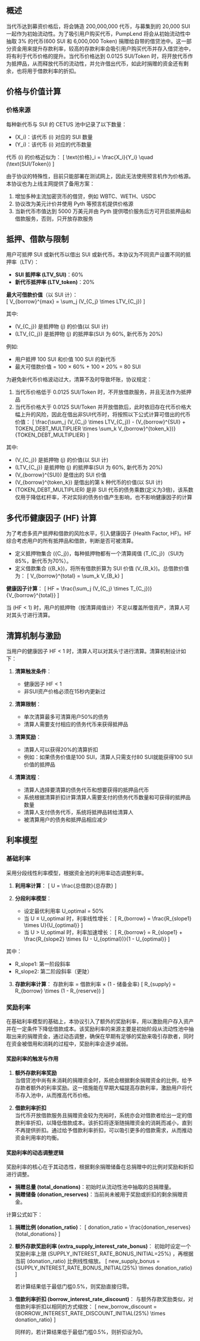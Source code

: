 ## 概述

当代币达到募资价格后，将会铸造 200,000,000 代币，与募集到的 20,000 SUI 一起作为初始流动性。为了吸引用户购买代币，PumpLend 将会从初始流动性中抽取 3% 的代币(600 SUI 和 6,000,000 Token) 捐赠给自带的借贷池中。这一部分资金用来提升存款利率，较高的存款利率会吸引用户购买代币并存入借贷池中，将有利于代币价格的提升。当代币价格达到 0.0125 SUI/Token 时，将开放代币作为抵押品，从而释放代币的流动性，并允许借出代币，如此时捐赠的资金还有剩余，也将用于借款利率的折扣。


## 价格与价值计算

### 价格来源

每种新代币与 SUI 的 CETUS 池中记录了以下数量：

- \(X_i\)：该代币 \(i\) 对应的 SUI 数量
- \(Y_i\)：该代币 \(i\) 对应的代币数量

代币 \(i\) 的价格近似为：
\[
\text{价格}_i = \frac{X_i}{Y_i} \quad (\text{SUI/Token})
\]

由于协议的特殊性，目前只能部署在测试网上，因此无法使用预言机作为价格源。
本协议也为上线主网提供了备用方案：

1. 增加多种主流加密货币的借贷，例如 WBTC、WETH、USDC
2. 协议改为美元计价并使用 Pyth 等预言机提供价格源
3. 当新代币市值达到 5000 万美元并由 Pyth 提供喂价服务后方可开启抵押品和借款服务，否则，只开放存款服务



## 抵押、借款与限制

用户可抵押 SUI 或新代币以借出 SUI 或新代币。本协议为不同资产设置不同的抵押率（LTV）：

- **SUI 抵押率 (LTV_SUI)**：60%
- **新代币抵押率 (LTV_token)**：20%

**最大可借款价值**（以 SUI 计）：  
\[
V_{borrow}^{max} = \sum_j (V_{C_j} \times LTV_{C_j})
\]

其中:

- \(V_{C_j}\) 是抵押物 \(j\) 的价值(以 SUI 计)
- \(LTV_{C_j}\) 是抵押物 \(j\) 的抵押率(SUI 为 60%, 新代币为 20%)

例如:

- 用户抵押 100 SUI 和价值 100 SUI 的新代币
- 最大可借款价值 = 100 × 60% + 100 × 20% = 80 SUI

为避免新代币价格波动过大，清算不及时导致坏账，协议规定：

1. 当代币价格低于 0.0125 SUI/Token 时，不开放借款服务，并且无法作为抵押品
2. 当代币价格大于 0.0125 SUI/Token 并开放借款后，此时依旧存在代币价格大幅上升的风险，因此在借出非SUI代币时，将按照以下公式计算可借出的代币价值：
   \[
   \frac{\sum_j (V_{C_j} \times LTV_{C_j}) - (V_{borrow}^{SUI} + TOKEN\_DEBT\_MULTIPLIER \times \sum_k V_{borrow}^{token_k})}{TOKEN\_DEBT\_MULTIPLIER}
   \]

其中:
- \(V_{C_j}\) 是抵押物 \(j\) 的价值(以 SUI 计)
- \(LTV_{C_j}\) 是抵押物 \(j\) 的抵押率(SUI 为 60%, 新代币为 20%)
- \(V_{borrow}^{SUI}\) 是借出的 SUI 价值
- \(V_{borrow}^{token_k}\) 是借出的第 k 种代币的价值(以 SUI 计)
- \(TOKEN\_DEBT\_MULTIPLIER\) 是非 SUI 代币的债务乘数(定义为3倍)，该系数仅用于降低杠杆率，不对实际的债务价值产生影响，也不影响健康因子的计算



## 多代币健康因子 (HF) 计算

为了考虑多资产抵押和借款的风险水平，引入健康因子 (Health Factor, HF)。HF 综合考虑用户的所有抵押品和借款，判断是否可被清算。

- 定义抵押物集合 \(\{C_j\}\)，每种抵押物都有一个清算阈值 \(T_{C_j}\)（SUI为85%，新代币为70%）。
- 定义借款集合 \(\{B_k\}\)，将所有借款折算为 SUI 价值 \(V_{B_k}\)。总借款价值为：
  \[
  V_{borrow}^{total} = \sum_k V_{B_k}
  \]

**健康因子计算**：
\[
HF = \frac{\sum_j (V_{C_j} \times T_{C_j})}{V_{borrow}^{total}}
\]

当 \(HF < 1\) 时，用户的抵押物（按清算阈值计）不足以覆盖所借资产，清算人可对其头寸进行清算。



## 清算机制与激励

当用户的健康因子 HF < 1 时，清算人可以对其头寸进行清算。清算机制设计如下：

1. **清算触发条件**：
   - 健康因子 HF < 1
   - 非SUI资产价格必须在15秒内更新过

2. **清算限制**：
   - 单次清算最多可清算用户50%的债务
   - 清算人需要支付相应的债务代币来获得抵押品

3. **清算奖励**：
   - 清算人可以获得20%的清算折扣
   - 例如：如果债务价值是100 SUI，清算人只需支付80 SUI就能获得100 SUI价值的抵押品

4. **清算流程**：
   - 清算人选择要清算的债务代币和想要获得的抵押品代币
   - 系统根据清算折扣计算清算人需要支付的债务代币数量和可获得的抵押品数量
   - 清算人支付债务代币，系统将抵押品转给清算人
   - 被清算用户的债务和抵押品相应减少




## 利率模型

### 基础利率

采用分段线性利率模型，根据资金池的利用率动态调整利率。

1. **利用率计算**：
   \[
   U = \frac{总借款}{总存款}
   \]

2. **分段利率模型**：
   - 设定最优利用率 U_optimal = 50%
   - 当 U ≤ U_optimal 时，利率线性增长：
     \[
     R_{borrow} = \frac{R_{slope1} \times U}{U_{optimal}}
     \]
   - 当 U > U_optimal 时，利率加速增长：
     \[
     R_{borrow} = R_{slope1} + \frac{R_{slope2} \times (U - U_{optimal})}{1 - U_{optimal}}
     \]

其中：
- R_slope1: 第一阶段斜率
- R_slope2: 第二阶段斜率（更陡）

3. **存款利率计算**：
   存款利率 = 借款利率 × (1 - 储备金率)
   \[
   R_{supply} = R_{borrow} \times (1 - R_{reserve})
   \]

### 奖励利率


在基础利率模型的基础上，本协议引入了额外的奖励利率，用以激励用户存入资产并在一定条件下降低借款成本。该奖励利率的来源主要是初始阶段从流动性池中抽取出来的捐赠资金，通过动态调整，确保在早期有足够的奖励来吸引存款者，同时在资金被借用和消耗的过程中，奖励利率会逐步减弱。

#### 奖励利率的触发与作用

1. **额外存款利率奖励**  
   当借贷池中尚有未消耗的捐赠资金时，系统会根据剩余捐赠资金的比例，给予存款者额外的利率奖励。这一措施能在早期大幅提高存款利率，激励用户将代币存入池中，从而推高代币价格。

2. **借款利率折扣**  
   当代币开放借款服务且捐赠资金较为充裕时，系统亦会对借款者给出一定的借款利率折扣，以降低借款成本。该折扣将逐渐随捐赠资金的消耗而减小，直到不再提供折扣。通过给予借款利率折扣，可以吸引更多的借款需求，从而推动资金利用率的均衡。

#### 奖励利率的动态调整逻辑

奖励利率的核心在于其动态性，根据剩余捐赠储备在总捐赠中的比例对奖励和折扣进行调整。

- **捐赠总量 (total_donations)**：初始时从流动性池中抽取的总捐赠量。
- **捐赠储备 (donation_reserves)**：当前尚未被用于奖励或折扣的剩余捐赠资金。

计算公式如下：

1. **捐赠比例 (donation_ratio)**：
   \[
   donation\_ratio = \frac{donation\_reserves}{total\_donations}
   \]


2. **额外存款奖励利率 (extra_supply_interest_rate_bonus)**：
   初始时设定一个奖励利率上限 \(SUPPLY\_INTEREST\_RATE\_BONUS\_INITIAL=25\%\) ，再根据当前 \(donation\_ratio\) 比例线性缩放。
   \[
   new\_supply\_bonus = {SUPPLY\_INTEREST\_RATE\_BONUS\_INITIAL(25\%) \times donation\_ratio}
   \]

   若计算结果低于最低门槛0.5%，则奖励直接归零。

3. **借款利率折扣 (borrow_interest_rate_discount)**：
   与额外存款奖励类似，对借款利率折扣以相同的方式缩放：
   \[
   new\_borrow\_discount = {BORROW\_INTEREST\_RATE\_DISCOUNT\_INITIAL(25\%) \times donation\_ratio}
   \]

   同样的，若计算结果低于最低门槛0.5%，则折扣设为0。


